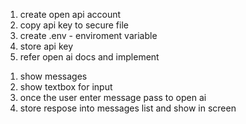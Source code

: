 <!-- steps -->
1. create open api account 
2. copy api key to secure file 
3. create .env - enviroment variable
4. store api key 
5. refer open ai docs and implement

<!-- implementation -->
1. show messages
2. show textbox for input
3. once the user enter message pass to open ai
4. store respose into messages list and show in screen 